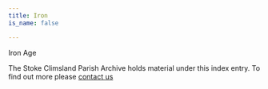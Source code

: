 ```yaml
---
title: Iron
is_name: false

---
```


Iron Age


The Stoke Climsland Parish Archive holds material under this index entry. To find out more please [contact us](/contact/)
